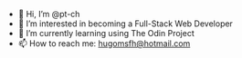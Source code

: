 - 👋 Hi, I’m @pt-ch
- 👀 I’m interested in becoming a Full-Stack Web Developer
- 🌱 I’m currently learning using The Odin Project
- 📫 How to reach me: hugomsfh@hotmail.com

<!---
pt-ch/pt-ch is a ✨ special ✨ repository because its `README.md` (this file) appears on your GitHub profile.
You can click the Preview link to take a look at your changes.
--->
